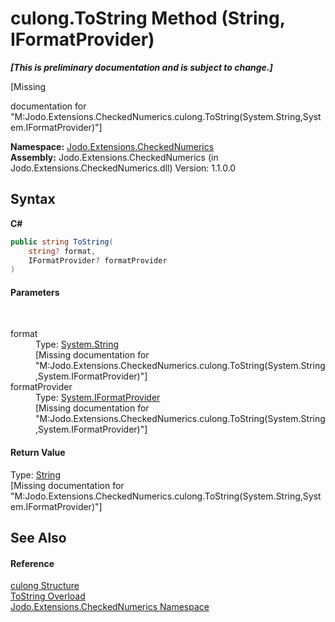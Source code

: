 # culong.ToString Method (String, IFormatProvider)
 _**\[This is preliminary documentation and is subject to change.\]**_

\[Missing <summary> documentation for "M:Jodo.Extensions.CheckedNumerics.culong.ToString(System.String,System.IFormatProvider)"\]

**Namespace:**&nbsp;<a href="N_Jodo_Extensions_CheckedNumerics">Jodo.Extensions.CheckedNumerics</a><br />**Assembly:**&nbsp;Jodo.Extensions.CheckedNumerics (in Jodo.Extensions.CheckedNumerics.dll) Version: 1.1.0.0

## Syntax

**C#**<br />
``` C#
public string ToString(
	string? format,
	IFormatProvider? formatProvider
)
```


#### Parameters
&nbsp;<dl><dt>format</dt><dd>Type: <a href="https://docs.microsoft.com/dotnet/api/system.string" target="_blank" rel="noopener noreferrer">System.String</a><br />\[Missing <param name="format"/> documentation for "M:Jodo.Extensions.CheckedNumerics.culong.ToString(System.String,System.IFormatProvider)"\]</dd><dt>formatProvider</dt><dd>Type: <a href="https://docs.microsoft.com/dotnet/api/system.iformatprovider" target="_blank" rel="noopener noreferrer">System.IFormatProvider</a><br />\[Missing <param name="formatProvider"/> documentation for "M:Jodo.Extensions.CheckedNumerics.culong.ToString(System.String,System.IFormatProvider)"\]</dd></dl>

#### Return Value
Type: <a href="https://docs.microsoft.com/dotnet/api/system.string" target="_blank" rel="noopener noreferrer">String</a><br />\[Missing <returns> documentation for "M:Jodo.Extensions.CheckedNumerics.culong.ToString(System.String,System.IFormatProvider)"\]

## See Also


#### Reference
<a href="T_Jodo_Extensions_CheckedNumerics_culong">culong Structure</a><br /><a href="Overload_Jodo_Extensions_CheckedNumerics_culong_ToString">ToString Overload</a><br /><a href="N_Jodo_Extensions_CheckedNumerics">Jodo.Extensions.CheckedNumerics Namespace</a><br />